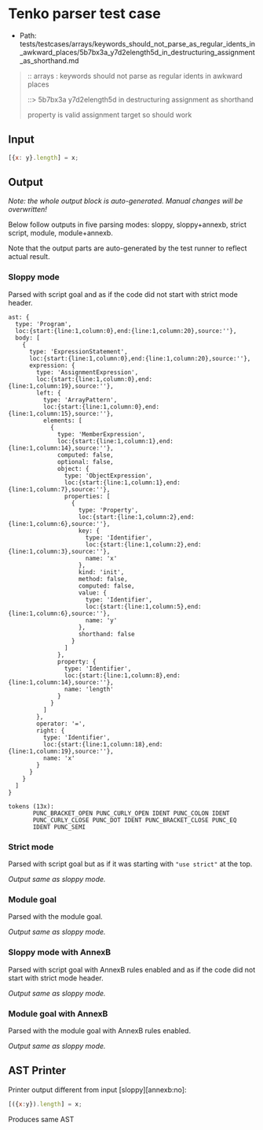# Tenko parser test case

- Path: tests/testcases/arrays/keywords_should_not_parse_as_regular_idents_in_awkward_places/5b7bx3a_y7d2elength5d_in_destructuring_assignment_as_shorthand.md

> :: arrays : keywords should not parse as regular idents in awkward places
>
> ::> 5b7bx3a y7d2elength5d in destructuring assignment as shorthand
>
> property is valid assignment target so should work

## Input

`````js
[{x: y}.length] = x;
`````

## Output

_Note: the whole output block is auto-generated. Manual changes will be overwritten!_

Below follow outputs in five parsing modes: sloppy, sloppy+annexb, strict script, module, module+annexb.

Note that the output parts are auto-generated by the test runner to reflect actual result.

### Sloppy mode

Parsed with script goal and as if the code did not start with strict mode header.

`````
ast: {
  type: 'Program',
  loc:{start:{line:1,column:0},end:{line:1,column:20},source:''},
  body: [
    {
      type: 'ExpressionStatement',
      loc:{start:{line:1,column:0},end:{line:1,column:20},source:''},
      expression: {
        type: 'AssignmentExpression',
        loc:{start:{line:1,column:0},end:{line:1,column:19},source:''},
        left: {
          type: 'ArrayPattern',
          loc:{start:{line:1,column:0},end:{line:1,column:15},source:''},
          elements: [
            {
              type: 'MemberExpression',
              loc:{start:{line:1,column:1},end:{line:1,column:14},source:''},
              computed: false,
              optional: false,
              object: {
                type: 'ObjectExpression',
                loc:{start:{line:1,column:1},end:{line:1,column:7},source:''},
                properties: [
                  {
                    type: 'Property',
                    loc:{start:{line:1,column:2},end:{line:1,column:6},source:''},
                    key: {
                      type: 'Identifier',
                      loc:{start:{line:1,column:2},end:{line:1,column:3},source:''},
                      name: 'x'
                    },
                    kind: 'init',
                    method: false,
                    computed: false,
                    value: {
                      type: 'Identifier',
                      loc:{start:{line:1,column:5},end:{line:1,column:6},source:''},
                      name: 'y'
                    },
                    shorthand: false
                  }
                ]
              },
              property: {
                type: 'Identifier',
                loc:{start:{line:1,column:8},end:{line:1,column:14},source:''},
                name: 'length'
              }
            }
          ]
        },
        operator: '=',
        right: {
          type: 'Identifier',
          loc:{start:{line:1,column:18},end:{line:1,column:19},source:''},
          name: 'x'
        }
      }
    }
  ]
}

tokens (13x):
       PUNC_BRACKET_OPEN PUNC_CURLY_OPEN IDENT PUNC_COLON IDENT
       PUNC_CURLY_CLOSE PUNC_DOT IDENT PUNC_BRACKET_CLOSE PUNC_EQ
       IDENT PUNC_SEMI
`````

### Strict mode

Parsed with script goal but as if it was starting with `"use strict"` at the top.

_Output same as sloppy mode._

### Module goal

Parsed with the module goal.

_Output same as sloppy mode._

### Sloppy mode with AnnexB

Parsed with script goal with AnnexB rules enabled and as if the code did not start with strict mode header.

_Output same as sloppy mode._

### Module goal with AnnexB

Parsed with the module goal with AnnexB rules enabled.

_Output same as sloppy mode._

## AST Printer

Printer output different from input [sloppy][annexb:no]:

````js
[({x:y}).length] = x;
````

Produces same AST
